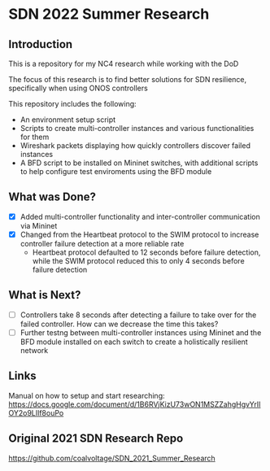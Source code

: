 # SDN 2022 Summer Research
## Introduction
This is a repository for my NC4 research while working with the DoD

The focus of this research is to find better solutions for SDN resilience, specifically when using ONOS controllers

This repository includes the following:
* An environment setup script
* Scripts to create multi-controller instances and various functionalities for them
* Wireshark packets displaying how quickly controllers discover failed instances
* A BFD script to be installed on Mininet switches, with additional scripts to help configure test enviroments using the BFD module

## What was Done?
- [x] Added multi-controller functionality and inter-controller communication via Mininet
- [x] Changed from the Heartbeat protocol to the SWIM protocol to increase controller failure detection at a more reliable rate
  * Heartbeat protocol defaulted to 12 seconds before failure detection, while the SWIM protocol reduced this to only 4 seconds before failure detection

## What is Next?
- [ ] Controllers take 8 seconds after detecting a failure to take over for the failed controller. How can we decrease the time this takes?
- [ ] Further testng between multi-controller instances using Mininet and the BFD module installed on each switch to create a holistically resilient network

## Links
Manual on how to setup and start researching: https://docs.google.com/document/d/1B6RVjKizU73wON1MSZZahgHgvYrIIOY2o9LIlf8ouPo

## Original 2021 SDN Research Repo
https://github.com/coalvoltage/SDN_2021_Summer_Research
